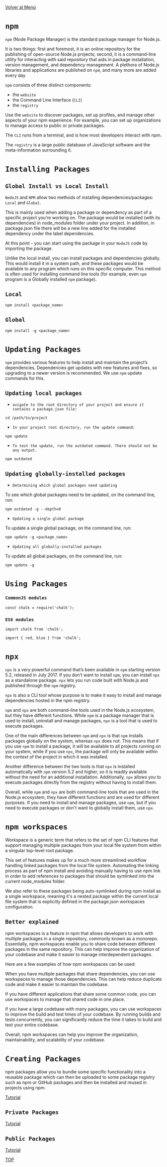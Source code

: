 [Volver al Menú](root.md)

# `npm`

`npm` (Node Package Manager) is the standard package manager for Node.js.

It is two things: first and foremost, it is an online repository for the publishing of open-source Node.js projects; second, it is a command-line utility for interacting with said repository that aids in package installation, version management, and dependency management. A plethora of Node.js libraries and applications are published on `npm`, and many more are added every day

`npm` consists of three distinct components:

- the `website`
- the Command Line Interface (`CLI`)
- the `registry`

Use the `website` to discover packages, set up profiles, and manage other aspects of your npm experience. For example, you can set up organizations to manage access to public or private packages.

The `CLI` runs from a terminal, and is how most developers interact with npm.

The `registry` is a large public database of JavaScript software and the meta-information surrounding it.

# `Installing Packages`

## `Global Install vs Local Install`

`NodeJS` and `NPM` allow two methods of installing dependencies/packages: `Local` and `Global`. 

This is mainly used when adding a package or dependency as part of a specific project you’re working on. The package would be installed (with its dependencies) in node_modules folder under your project. In addition, in package.json file there will be a new line added for the installed dependency under the label dependencies. 

At this point - you can start using the package in your `NodeJS` code by importing the package. 

Unlike the local install, you can install packages and dependencies globally. This would install it in a system path, and these packages would be available to any program which runs on this specific computer. This method is often used for installing command line tools (for example, even `npm` program is a Globally installed `npm` package).

## `Local`

```
npm install <package_name>
```

## `Global`

```
npm install -g <package_name>
```

# `Updating Packages`

`npm` provides various features to help install and maintain the project’s dependencies. Dependencies get updates with new features and fixes, so upgrading to a newer version is recommended. We use `npm` update commands for this.

## `Updating local packages`

- `avigate to the root directory of your project and ensure it contains a package.json file:`

```
cd /path/to/project
```

- `In your project root directory, run the update command:`

```
npm update
```

- `To test the update, run the outdated command. There should not be any output.`

```
npm outdated
```

## `Updating globally-installed packages`

- `Determining which global packages need updating`

To see which global packages need to be updated, on the command line, run:

```
npm outdated -g --depth=0
```

- `Updating a single global package`

To update a single global package, on the command line, run:

```
npm update -g <package_name>
```

- `Updating all globally-installed packages`

To update all global packages, on the command line, run:

```
npm update -g
```

# `Using Packages`

### `CommonJS modules`

```
const chalk = require('chalk');
```

### `ES6 modules`

```
import chalk from 'chalk';
```

```
import { red, blue } from 'chalk';
```

# `npx`

`npx` is a very powerful command that’s been available in `npm` starting version 5.2, released in July 2017. If you don’t want to install `npm`, you can install `npx` as a standalone package. `npx` lets you run code built with Node.js and published through the `npm` registry.

`npx` is also a CLI tool whose purpose is to make it easy to install and manage dependencies hosted in the npm registry.

`npm` and `npx` are both command-line tools used in the Node.js ecosystem, but they have different functions. While `npm` is a package manager that is used to install, uninstall and manage packages, `npx` is a tool that is used to execute packages.

One of the main differences between `npm` and `npx` is that `npm` installs packages globally on the system, whereas `npx` does not. This means that if you use `npm` to install a package, it will be available to all projects running on your system, while if you use `npx`, the package will only be available within the context of the project in which it was installed.

Another difference between the two tools is that `npx` is installed automatically with `npm` version 5.2 and higher, so it is readily available without the need for an additional installation. Additionally, `npx` allows you to execute packages directly from the registry without having to install them.

Overall, while `npm` and `npx` are both command-line tools that are used in the Node.js ecosystem, they have different functions and are used for different purposes. If you need to install and manage packages, use `npm`, but if you need to execute packages or don't want to globally install them, use `npx`.

# `npm workspaces`

Workspace is a generic term that refers to the set of npm CLI features that support managing multiple packages from your local file system from within a singular top-level root package.

This set of features makes up for a much more streamlined workflow handling linked packages from the local file system. Automating the linking process as part of npm install and avoiding manually having to use npm link in order to add references to packages that should be symlinked into the current node_modules folder.

We also refer to these packages being auto-symlinked during npm install as a single workspace, meaning it's a nested package within the current local file system that is explicitly defined in the package.json workspaces configuration.

## `Better explained`

npm workspaces is a feature in npm that allows developers to work with multiple packages in a single repository, commonly known as a monorepo. Essentially, npm workspaces enable you to share code between different packages in the same repository. This can help improve the organization of your codebase and make it easier to manage interdependent packages.

Here are a few examples of how npm workspaces can be used:

When you have multiple packages that share dependencies, you can use workspaces to manage those dependencies. This can help reduce duplicate code and make it easier to maintain the codebase.

If you have different applications that share some common code, you can use workspaces to manage that shared code in one place.

If you have a large codebase with many packages, you can use workspaces to improve the build and test times of your codebase. By running builds and tests concurrently, you can significantly reduce the time it takes to build and test your entire codebase.

Overall, npm workspaces can help you improve the organization, maintainability, and scalability of your codebase.

# `Creating Packages`

npm packages allow you to bundle some specific functionality into a reusable package which can then be uploaded to some package registry such as npm or GitHub packages and then be installed and reused in projects using npm.

[Tutorial](https://www.freecodecamp.org/news/how-to-make-a-beautiful-tiny-npm-package-and-publish-it-2881d4307f78/)

## `Private Packages`

[Tutorial](https://snyk.io/blog/best-practices-create-modern-npm-package/)

## `Public Packages`

[Tutorial](https://snyk.io/blog/best-practices-create-modern-npm-package/)

[TOP](#npm)
